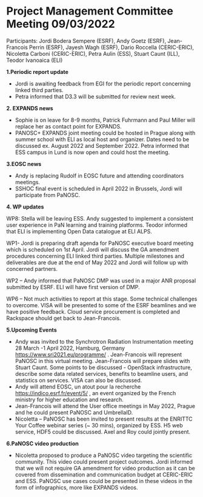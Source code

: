 Project Management Committee Meeting 09/03/2022
===============================================

Participants: Jordi Bodera Sempere (ESRF), Andy Goetz (ESRF), Jean-Francois Perrin (ESRF), Jayesh Wagh (ESRF), Dario Roccella (CERIC-ERIC), Nicoletta Carboni (CERIC-ERIC), Petra Aulin (ESS), Stuart Caunt (ILL), Teodor Ivanoaica (ELI)

**1.Periodic report update**
-	Jordi is awaiting feedback from EGI for the periodic report concerning linked third parties.
-	Petra informed that D3.3 will be submitted for review next week.

**2. EXPANDS news**
- Sophie is on leave for 8-9 months, Patrick Fuhrmann and Paul Miller will replace her as contact point for EXPANDS.
-	PANOSC+ EXPANDS joint meeting could be hosted in Prague along with summer school with ELI as local host and organizer. Dates need to be discussed ex. August 2022 and September 2022. Petra informed that ESS campus in Lund is now open and could host the meeting.   

**3.EOSC news**
-	Andy is replacing Rudolf in EOSC future and attending coordinators meetings.
-	SSHOC final event is scheduled in April 2022 in Brussels, Jordi will participate from PaNOSC.

**4. WP updates**

WP8: Stella will be leaving ESS. Andy suggested to implement a consistent user experience in PaN learning and training platforms. Teodor informed that ELI is implementing Open Data catalogue at ELI ALPS.

WP1- Jordi is preparing draft agenda for PaNOSC executive board meeting which is scheduled on 1st April. Jordi will discuss the GA amendment procedures concerning ELI linked third parties. Multiple milestones and deliverables are due at the end of May 2022 and Jordi will follow up with concerned partners. 

WP2 – Andy informed that PaNOSC DMP was used in a major ANR proposal submitted by ESRF. ELI will have first version of DMP.

WP6 – Not much activities to report at this stage. Some technical challenges to overcome. VISA will be presented to some of the ESRF beamlines and we have positive feedback. Cloud service procurement is completed and Rackspace should get back to Jean-Francois.

**5.Upcoming Events**

- Andy was invited to the Synchrotron Radiation Instrumentation meeting 28 March -1 April 2022, Hamburg, Germany https://www.sri2021.eu/programme/ .  Jean-Francois will represent PaNOSC in this virtual meeting. Jean-Francois will prepare slides with Stuart Caunt. Some points to be discussed - OpenStack infrastructure, describe some data related services, benefits to beamline users, and statistics on services. VISA can also be discussed. 
- Andy will attend EOSC, un atout pour la recherche https://indico.esrf.fr/event/5/ , an event organized by the French ministry for higher education and research.
- Jean-Francois will attend the User office meetings in May 2022, Prague and he could present PaNOSC and UmbrellaID. 
- Nicoletta – PaNOSC has been invited to present results at the ENRITTC Your Coffee webinar series (~ 30 mins), organized by ESS. H5 web service, HDF5 could be discussed. Axel and Roy could jointly present. 

**6.PaNOSC video production**
- Nicoletta proposed to produce a PaNOSC video targeting the scientific community. This video could present project outcomes. Jordi informed that we will not require GA amendment for video production as it can be covered from dissemination and communication budget at CERIC-ERIC and ESS. PaNOSC use cases could be presented in these videos in the form of infographics, more like EXPANDS videos. 
